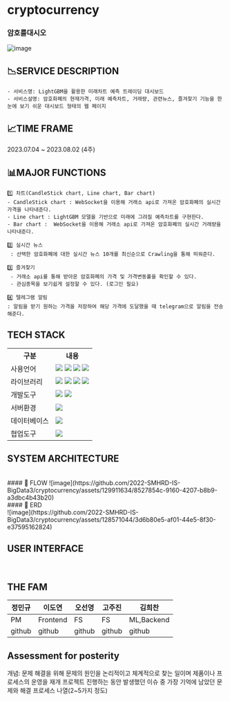 # **cryptocurrency**
### 암호를대시오
![image](https://github.com/2022-SMHRD-IS-BigData3/cryptocurrency/assets/128571044/321bef90-6a00-44b1-8ca2-332ea52da0df)



## 📉SERVICE DESCRIPTION

    - 서비스명: LightGBM을 활용한 미래차트 예측 트레이딩 대시보드
    - 서비스설명: 암호화폐의 현재가격, 미래 예측차트, 거래량, 관련뉴스, 즐겨찾기 기능을 한눈에 보기 쉬운 대시보드 형태의 웹 페이지 

## 📈TIME FRAME
2023.07.04 ~ 2023.08.02 (4주)

## 📊MAJOR FUNCTIONS
    1️⃣ 차트(CandleStick chart, Line chart, Bar chart)
    - CandleStick chart : WebSocket을 이용해 거래소 api로 가져온 암호화폐의 실시간 가격을 나타내준다.
    - Line chart : LightGBM 모델을 기반으로 미래에 그려질 예측차트를 구현한다.
    - Bar chart :  WebSocket을 이용해 거래소 api로 가져온 암호화폐의 실시간 거래량을 나타내준다.

    2️⃣ 실시간 뉴스
     : 선택한 암호화폐에 대한 실시간 뉴스 10개를 최신순으로 Crawling을 통해 띄워준다.

    3️⃣ 즐겨찾기
     - 거래소 api를 통해 받아온 암호화폐의 가격 및 가격변동률을 확인할 수 있다.
     - 관심종목을 보기쉽게 설정할 수 있다. (로그인 필요)

    4️⃣ 텔레그램 알림
    : 알림을 받기 원하는 가격을 저장하여 해당 가격에 도달했을 때 telegram으로 알림을 전송해준다.

    
    

## TECH STACK

<table>
    <tr>
        <th>구분</th>
        <th>내용</th>
    </tr>
    <tr>
        <td>사용언어</td>
        <td>
            <img src="https://img.shields.io/badge/java-007396?style=for-the-badge&logo=java&logoColor=white">
            <img src="https://img.shields.io/badge/HTML5-E34F26?style=for-the-badge&logo=HTML5&logoColor=white"/>
            <img src="https://img.shields.io/badge/CSS3-1572B6?style=for-the-badge&logo=CSS3&logoColor=white"/>
            <img src="https://img.shields.io/badge/python-3776AB?style=for-the-badge&logo=python&logoColor=white">
        </td>
    </tr>
    <tr>
        <td>라이브러리</td>
        <td>
            <img src="https://img.shields.io/badge/BootStrap-7952B3?style=for-the-badge&logo=BootStrap&logoColor=white"/>
            <img src="https://img.shields.io/badge/spring-6DB33F?style=for-the-badge&logo=spring&logoColor=white">
            <img src="https://img.shields.io/badge/JavaScript-F7DF1E?style=for-the-badge&logo=JavaScript&logoColor=white"/>
            <img src="https://img.shields.io/badge/jquery-0769AD?style=for-the-badge&logo=jquery&logoColor=white">
        </td>
    </tr>
    <tr>
        <td>개발도구</td>
        <td>
            <img src="https://img.shields.io/badge/Eclipse-2C2255?style=for-the-badge&logo=Eclipse&logoColor=white"/>
            <img src="https://img.shields.io/badge/VSCode-007ACC?style=for-the-badge&logo=VisualStudioCode&logoColor=white"/>
        </td>
    </tr>
    <tr>
        <td>서버환경</td>
        <td>
            <img src="https://img.shields.io/badge/Apache Tomcat-D22128?style=for-the-badge&logo=Apache Tomcat&logoColor=white"/>
        </td>
    </tr>
    <tr>
        <td>데이터베이스</td>
        <td>
            <img src="https://img.shields.io/badge/mysql-4479A1?style=for-the-badge&logo=mysql&logoColor=white"> 
        </td>
    </tr>
    <tr>
        <td>협업도구</td>
        <td>
            <img src="https://img.shields.io/badge/GitHub-181717?style=for-the-badge&logo=GitHub&logoColor=white"/>
        </td>
    </tr>
</table>

## SYSTEM ARCHITECTURE

<br>
#### 📌 FLOW
![image](https://github.com/2022-SMHRD-IS-BigData3/cryptocurrency/assets/129911634/8527854c-9160-4207-b8b9-a3dbc4b43b20)




<br>
#### 📌 ERD
<br>
![image](https://github.com/2022-SMHRD-IS-BigData3/cryptocurrency/assets/128571044/3d6b80e5-af01-44e5-8f30-e37595162824)




## USER INTERFACE





<br>



## THE FAM
| 정민규 | 이도연 | 오선영 | 고주진 | 김희찬 |
|---| ---|---|---|---|
| PM | Frontend |	FS | FS | ML,Backend |
|github|github |github |github |github|

## Assessment for posterity
개념: 문제 해결을 위해 문제의 원인을 논리적이고 체계적으로 찾는 일이며 제품이나 프로세스의 운영을 재개 프로젝트 진행하는 동안 발생했던 이슈 중 가장 기억에 남았던 문제와 해결 프로세스 나열(2~5가지 정도)


